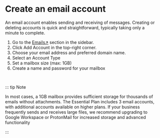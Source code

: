 # Create an email account

An email account enables sending and receiving of messages. 
Creating or deleting accounts is quick and straightforward, typically taking only a minute to complete.


1. Go to the [Emails↗](https://cloud.envision.nl/emails) section in the sidebar.
2. Click Add Account in the top-right corner.
3. Choose your email address and preferred domain name.
4. Select an Account Type
5. Set a mailbox size (max: 1GB)
6. Create a name and password for your mailbox

<br>

::: tip Note

In most cases, a 1GB mailbox provides sufficient storage for thousands of emails without attachments. The Essential Plan includes 3 email accounts, with additional accounts available on higher plans. If your business frequently sends and receives large files, we recommend upgrading to Google Workspace or ProtonMail for increased storage and advanced functionality


:::   
